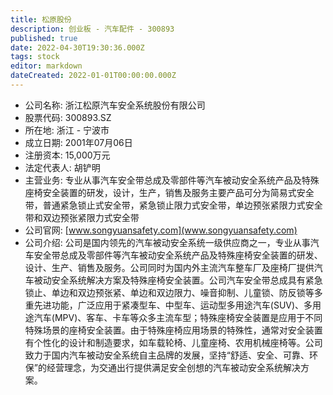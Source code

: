 ```yaml
---
title: 松原股份
description: 创业板 - 汽车配件 - 300893
published: true
date: 2022-04-30T19:30:36.000Z
tags: stock
editor: markdown
dateCreated: 2022-01-01T00:00:00.000Z
---
```


- 公司名称: 浙江松原汽车安全系统股份有限公司
- 股票代码: 300893.SZ
- 所在地: 浙江 - 宁波市
- 成立日期: 2001年07月06日
- 注册资本: 15,000万元
- 法定代表人: 胡铲明
- 主营业务: 专业从事汽车安全带总成及零部件等汽车被动安全系统产品及特殊座椅安全装置的研发，设计，生产，销售及服务主要产品可分为简易式安全带，普通紧急锁止式安全带，紧急锁止限力式安全带，单边预张紧限力式安全带和双边预张紧限力式安全带
- 公司官网: [www.songyuansafety.com](www.songyuansafety.com)
- 公司介绍: 公司是国内领先的汽车被动安全系统一级供应商之一，专业从事汽车安全带总成及零部件等汽车被动安全系统产品及特殊座椅安全装置的研发、设计、生产、销售及服务。公司同时为国内外主流汽车整车厂及座椅厂提供汽车被动安全系统解决方案及特殊座椅安全装置。公司汽车安全带总成具有紧急锁止、单边和双边预张紧、单边和双边限力、噪音抑制、儿童锁、防反锁等多重先进功能，广泛应用于紧凑型车、中型车、运动型多用途汽车(SUV)、多用途汽车(MPV)、客车、卡车等众多主流车型；特殊座椅安全装置是应用于不同特殊场景的座椅安全装置。由于特殊座椅应用场景的特殊性，通常对安全装置有个性化的设计和制造要求，如车载轮椅、儿童座椅、农用机械座椅等。公司致力于国内汽车被动安全系统自主品牌的发展，坚持“舒适、安全、可靠、环保”的经营理念，为交通出行提供满足安全创想的汽车被动安全系统解决方案。



